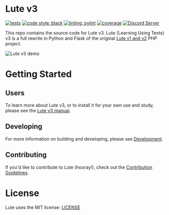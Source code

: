 # Lute v3
<!-- Coverage added using https://github.com/Schneegans/dynamic-badges-action -->

[![tests](https://github.com/jzohrab/lute_v3/actions/workflows/ci.yml/badge.svg?branch=master)](https://github.com/jzohrab/lute_v3/actions/workflows/ci.yml?query=branch%3Amaster)
[![code style: black](https://img.shields.io/badge/code%20style-black-000000.svg)](https://github.com/psf/black)
[![linting: pylint](https://img.shields.io/badge/linting-pylint-yellowgreen)](https://github.com/pylint-dev/pylint)
[![coverage](https://img.shields.io/endpoint?url=https://gist.githubusercontent.com/jzohrab/a15001ec2ff889f7be0b553df9881566/raw/covbadge.json)](https://github.com/jzohrab/lute_v3/actions/workflows/ci.yml?query=branch%3Amaster)
[![Discord Server](https://badgen.net/badge/icon/discord?icon=discord&label)](https://discord.gg/CzFUQP5m8u)


This repo contains the source code for Lute v3.  Lute (Learning Using Texts) v3 is a full rewrite in Python and Flask of the original [Lute v1 and v2](https://github.com/jzohrab/lute) PHP project.

![Lute v3 demo](https://github.com/jzohrab/lute-manual/assets/1637133/7e7f5f66-20bb-4e94-a11c-7b7ffc43255a)

# Getting Started

## Users

To learn more about Lute v3, or to install it for your own use and study, please see the [Lute v3 manual](https://jzohrab.github.io/lute-manual/).

## Developing

For more information on building and developing, please see [Development](./docs/development.md).

## Contributing

If you'd like to contribute to Lute (hooray!), check out the [Contribution Guidelines](./docs/contributing.md).

# License

Lute uses the MIT license: [LICENSE](./LICENSE.txt)
